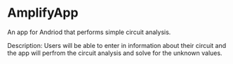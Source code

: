 # AmplifyApp
An app for Andriod that performs simple circuit analysis.

Description: Users will be able to enter in information about their circuit and the app will perfrom the circuit analysis and solve for the unknown values.
